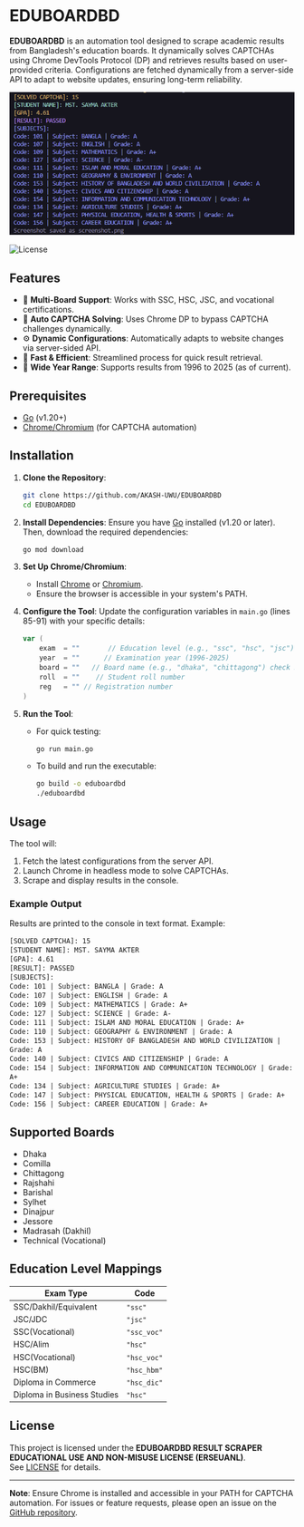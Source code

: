 
# EDUBOARDBD

**EDUBOARDBD** is an automation tool designed to scrape academic results from Bangladesh's education boards. It dynamically solves CAPTCHAs using Chrome DevTools Protocol (DP) and retrieves results based on user-provided criteria. Configurations are fetched dynamically from a server-side API to adapt to website updates, ensuring long-term reliability.

![Example Result](result_console.png)

![License](https://img.shields.io/badge/License-ERLL-blue)

## Features

- 📂 **Multi-Board Support**: Works with SSC, HSC, JSC, and vocational certifications.
- 🤖 **Auto CAPTCHA Solving**: Uses Chrome DP to bypass CAPTCHA challenges dynamically.
- ⚙️ **Dynamic Configurations**: Automatically adapts to website changes via server-sided API.
- 🚀 **Fast & Efficient**: Streamlined process for quick result retrieval.
- 📆 **Wide Year Range**: Supports results from 1996 to 2025 (as of current).

## Prerequisites

- [Go](https://golang.org/) (v1.20+)
- [Chrome/Chromium](https://www.google.com/chrome/) (for CAPTCHA automation)

## Installation

1. **Clone the Repository**:
   ```bash
   git clone https://github.com/AKASH-UWU/EDUBOARDBD
   cd EDUBOARDBD
   ```

2. **Install Dependencies**:
   Ensure you have [Go](https://golang.org/) installed (v1.20 or later). Then, download the required dependencies:
   ```bash
   go mod download
   ```

3. **Set Up Chrome/Chromium**:
   - Install [Chrome](https://www.google.com/chrome/) or [Chromium](https://www.chromium.org/getting-involved/download-chromium/).
   - Ensure the browser is accessible in your system's PATH.

4. **Configure the Tool**:
   Update the configuration variables in `main.go` (lines 85-91) with your specific details:
   ```go
   var (
       exam  = ""       // Education level (e.g., "ssc", "hsc", "jsc") check Education Level Mappings section
       year  = ""      // Examination year (1996-2025)
       board = ""   // Board name (e.g., "dhaka", "chittagong") check Supported Boards section
       roll  = ""    // Student roll number
       reg   = "" // Registration number
   )
   ```

5. **Run the Tool**:
   - For quick testing:
     ```bash
     go run main.go
     ```
   - To build and run the executable:
     ```bash
     go build -o eduboardbd
     ./eduboardbd
     ```

## Usage

The tool will:
1. Fetch the latest configurations from the server API.
2. Launch Chrome in headless mode to solve CAPTCHAs.
3. Scrape and display results in the console.

### Example Output

Results are printed to the console in text format. Example:
```text
[SOLVED CAPTCHA]: 15
[STUDENT NAME]: MST. SAYMA AKTER
[GPA]: 4.61
[RESULT]: PASSED
[SUBJECTS]:
Code: 101 | Subject: BANGLA | Grade: A
Code: 107 | Subject: ENGLISH | Grade: A
Code: 109 | Subject: MATHEMATICS | Grade: A+
Code: 127 | Subject: SCIENCE | Grade: A-
Code: 111 | Subject: ISLAM AND MORAL EDUCATION | Grade: A+
Code: 110 | Subject: GEOGRAPHY & ENVIRONMENT | Grade: A
Code: 153 | Subject: HISTORY OF BANGLADESH AND WORLD CIVILIZATION | Grade: A
Code: 140 | Subject: CIVICS AND CITIZENSHIP | Grade: A
Code: 154 | Subject: INFORMATION AND COMMUNICATION TECHNOLOGY | Grade: A+
Code: 134 | Subject: AGRICULTURE STUDIES | Grade: A+
Code: 147 | Subject: PHYSICAL EDUCATION, HEALTH & SPORTS | Grade: A+
Code: 156 | Subject: CAREER EDUCATION | Grade: A+
```

## Supported Boards

- Dhaka
- Comilla
- Chittagong
- Rajshahi
- Barishal
- Sylhet
- Dinajpur
- Jessore
- Madrasah (Dakhil)
- Technical (Vocational)

## Education Level Mappings

| Exam Type                          | Code         |
|------------------------------------|--------------|
| SSC/Dakhil/Equivalent              | `"ssc"`      |
| JSC/JDC                            | `"jsc"`      |
| SSC(Vocational)                    | `"ssc_voc"`  |
| HSC/Alim                           | `"hsc"`      |
| HSC(Vocational)                    | `"hsc_voc"`  |
| HSC(BM)                            | `"hsc_hbm"`  |
| Diploma in Commerce                | `"hsc_dic"`  |
| Diploma in Business Studies        | `"hsc"`      |

## License

This project is licensed under the **EDUBOARDBD RESULT SCRAPER EDUCATIONAL USE AND NON-MISUSE LICENSE (ERSEUANL)**.  
See [LICENSE](LICENSE) for details.

---

**Note**: Ensure Chrome is installed and accessible in your PATH for CAPTCHA automation. For issues or feature requests, please open an issue on the [GitHub repository](https://github.com/AKASH-UWU/EDUBOARDBD).